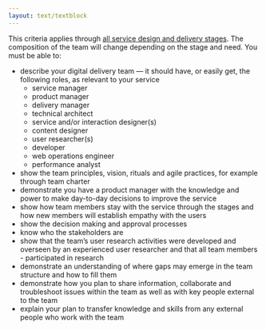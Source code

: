 ```yaml
---
layout: text/textblock
---
```

This criteria applies through [all service design and delivery stages](/service-design-delivery-process). The composition of the team will change depending on the stage and need. You must be able to:
- describe your digital delivery team — it should have, or easily get, the following roles, as relevant to your service
    - service manager
    - product manager
    - delivery manager
    - technical architect
    - service and/or interaction designer(s)
    - content designer
    - user researcher(s)
    - developer
    - web operations engineer
    - performance analyst
- show the team principles, vision, rituals and agile practices, for example through team charter
- demonstrate you have a product manager with the knowledge and power to make day-to-day decisions to improve the service
- show how team members stay with the service through the stages and how new members will establish empathy with the users
- show the decision making and approval processes
- know who the stakeholders are
- show that the team’s user research activities were developed and overseen by an experienced user researcher and that all team members - participated in research
- demonstrate an understanding of where gaps may emerge in the team structure and how to fill them
- demonstrate how you plan to share information, collaborate and troubleshoot issues within the team as well as with key people external to the team
- explain your plan to transfer knowledge and skills from any external people who work with the team
